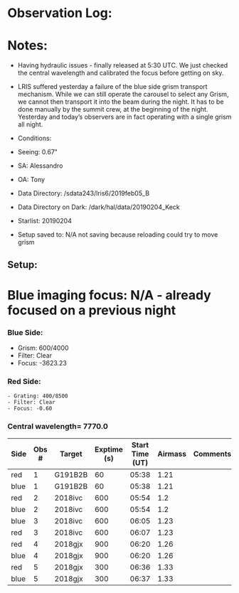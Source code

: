 # Observation Log:

# Notes:
* Having hydraulic issues - finally released at 5:30 UTC. We just checked the central wavelength and calibrated the focus before getting on sky.
* LRIS suffered yesterday a failure of the blue side grism transport mechanism. 
While we can still operate the carousel to select any Grism, we cannot then transport it into the beam during the night.
It has to be done manually by the summit crew, at the beginning of the night.
Yesterday and today’s observers are in fact operating with a single grism all night.


* Conditions: 
* Seeing: 0.67"
* SA: Alessandro
* OA: Tony
* Data Directory: /sdata243/lris6/2019feb05\_B
* Data Directory on Dark: /dark/hal/data/20190204_Keck
* Starlist: 20190204
* Setup saved to: N/A not saving because reloading could try to move grism

## Setup:
# Blue imaging focus: N/A - already focused on a previous night

### Blue Side:
   - Grism: 600/4000
   - Filter: Clear
   - Focus: -3623.23

### Red Side:
    - Grating: 400/8500
    - Filter: Clear
    - Focus: -0.60
    
### Central wavelength= 7770.0


| Side | Obs #     | Target    | Exptime (s) | Start Time (UT) | Airmass | Comments                                                   |
|------|-----------|-----------|-------------|-----------------|---------|------------------------------------------------------------|
| red  | 1         | G191B2B   | 60          | 05:38           | 1.21    |
| blue | 1         | G191B2B   | 60          | 05:38           | 1.21    |
| red  | 2         | 2018ivc   | 600         | 05:54           | 1.2     |
| blue | 2         | 2018ivc   | 600         | 05:54           | 1.2     |
| blue | 3         | 2018ivc   | 600         | 06:05           | 1.23    |
| red  | 3         | 2018ivc   | 600         | 06:07           | 1.23    |
| red  | 4         | 2018gjx   | 900         | 06:20           | 1.26    |
| blue | 4         | 2018gjx   | 900         | 06:20           | 1.26    |
| red  | 5         | 2018gjx   | 300         | 06:36           | 1.33    |
| blue | 5         | 2018gjx   | 300         | 06:37           | 1.33    |

